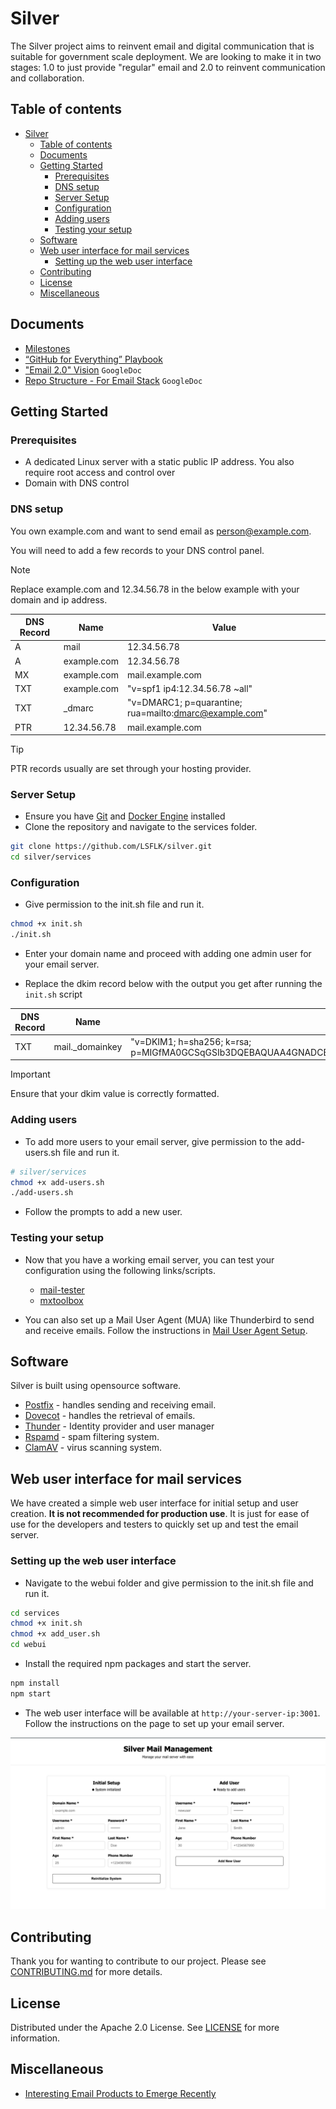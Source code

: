 # Silver
The Silver project aims to reinvent email and digital communication that is suitable for government scale deployment. We are looking to make it in two stages: 1.0 to just provide "regular" email and 2.0 to reinvent communication and collaboration.

## Table of contents
- [Silver](#silver)
  - [Table of contents](#table-of-contents)
  - [Documents](#documents)
  - [Getting Started](#getting-started)
    - [Prerequisites](#prerequisites)
    - [DNS setup](#dns-setup)
    - [Server Setup](#server-setup)
    - [Configuration](#configuration)
    - [Adding users](#adding-users)
    - [Testing your setup](#testing-your-setup)
  - [Software](#software)
  - [Web user interface for mail services](#web-user-interface-for-mail-services)
    - [Setting up the web user interface](#setting-up-the-web-user-interface)
  - [Contributing](#contributing)
  - [License](#license)
  - [Miscellaneous](#miscellaneous)

## Documents
- [Milestones](docs/Milestones-M1.md)
- [“GitHub for Everything” Playbook](docs/GitHub-For-Everything.md)
- ["Email 2.0" Vision](https://docs.google.com/document/d/1UhHqHrKbZYFzUngQCGakBcmqluxVOoHgMthrG8ySJ88/) `GoogleDoc`
- [Repo Structure - For Email Stack](https://docs.google.com/document/d/1iRFtq-M2M4U8a_87zbNJb7XHrJsIFGZJKfUYu1rlUHY) `GoogleDoc`

## Getting Started
### Prerequisites
- A dedicated Linux server with a static public IP address. You also require root access and control over 
- Domain with DNS control



### DNS setup
You own <a>example.com</a> and want to send email as person@example.com.

You will need to add a few records to your DNS control panel.

> [!Note]
> Replace example.com and 12.34.56.78 in the below example with your domain and ip address.

| DNS Record | Name | Value |
|----------|----------|----------|
| A   | mail  | 12.34.56.78 |
| A   | example.com  | 12.34.56.78 |
| MX   |  example.com  | mail.example.com   |
| TXT   | example.com  | "v=spf1 ip4:12.34.56.78 ~all"|
| TXT  | _dmarc  | "v=DMARC1; p=quarantine; rua=mailto:dmarc@example.com"  |
| PTR   | 12.34.56.78 | mail.example.com |

> [!Tip]
> PTR records usually are set through your hosting provider. 

### Server Setup
- Ensure you have [Git](https://git-scm.com/downloads/linux) and [Docker Engine](https://docs.docker.com/engine/install/) installed
-  Clone the repository and navigate to the services folder.

```bash
git clone https://github.com/LSFLK/silver.git
cd silver/services
```

### Configuration
- Give permission to the init.sh file and run it.

```bash
chmod +x init.sh
./init.sh
```

- Enter your domain name and proceed with adding one admin user for your email server.

- Replace the dkim record below with the output you get after running the `init.sh` script

| DNS Record | Name | Value |
|----------|----------|----------|
| TXT   | mail._domainkey | "v=DKIM1; h=sha256; k=rsa; p=MIGfMA0GCSqGSIb3DQEBAQUAA4GNADCBiQKBgQDYZd3CAas0+81zf13cvtO6o0+rlGx8ZobYQXRR9W8qcJOeO1SiQGx8F4/DjZE1ggujOaY1bkt8OnUg7vG7/bk5PNe05EHJrg344krodqCJrVI74ZzEB77Z1As395KX6/XqbQxBepQ8D5+RpGFOHitI443G/ZWgZ6BRyaaE6t3u0QIDAQAB" |

> [!Important] 
> Ensure that your dkim value is correctly formatted.

### Adding users

- To add more users to your email server, give permission to the add-users.sh file and run it.

```bash
# silver/services
chmod +x add-users.sh
./add-users.sh
```
- Follow the prompts to add a new user.

### Testing your setup
- Now that you have a working email server, you can test your configuration using the following links/scripts.

  - [mail-tester](https://www.mail-tester.com/)
  - [mxtoolbox](https://mxtoolbox.com/SuperTool.aspx)

- You can also set up a Mail User Agent (MUA) like Thunderbird to send and receive emails. Follow the instructions in [Mail User Agent Setup](docs/Mail-User-Agent-Setup.md).

## Software

Silver is built using opensource software. 

- [Postfix](https://www.postfix.org/) - handles sending and receiving email.
- [Dovecot](https://doc.dovecot.org/2.3/) - handles the retrieval of emails.
- [Thunder](https://github.com/asgardeo/thunder) - Identity provider and user manager
- [Rspamd](https://rspamd.com/) - spam filtering system.
- [ClamAV](https://docs.clamav.net/Introduction.html) -  virus scanning system.

## Web user interface for mail services
We have created a simple web user interface for initial setup and user creation. <b>It is not recommended for production use</b>. It is just for ease of use for the developers and testers to quickly set up and test the email server.

### Setting up the web user interface
- Navigate to the webui folder and give permission to the init.sh file and run it.
```bash
cd services
chmod +x init.sh
chmod +x add_user.sh
cd webui
```
- Install the required npm packages and start the server.
```bash
npm install
npm start
```
- The web user interface will be available at `http://your-server-ip:3001`. Follow the instructions on the page to set up your email server.

![Silver Mail WebUI Screenshot](docs/images/webui.png)

## Contributing

Thank you for wanting to contribute to our project. Please see [CONTRIBUTING.md](https://github.com/LSFLK/silver/blob/main/docs/CONTRIBUTING.md) for more details.

## License 

Distributed under the Apache 2.0 License. See [LICENSE](https://github.com/LSFLK/silver/blob/main/LICENSE) for more information.

## Miscellaneous

- [Interesting Email Products to Emerge Recently](docs/New-Email-Products.md)
